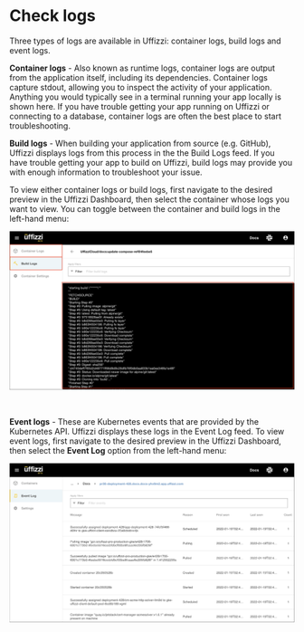 # Check logs  

Three types of logs are available in Uffizzi: container logs, build logs and event logs.

**Container logs** - Also known as runtime logs, container logs are output from the application itself, including its dependencies. Container logs capture stdout, allowing you to inspect the activity of your application. Anything you would typically see in a terminal running your app locally is shown here. If you have trouble getting your app running on Uffizzi or connecting to a database, container logs are often the best place to start troubleshooting.

**Build logs** - When building your application from source (e.g. GitHub), Uffizzi displays logs from this process in the the Build Logs feed. If you have trouble getting your app to build on Uffizzi, build logs may provide you with enough information to troubleshoot your issue.  

To view either container logs or build logs, first navigate to the desired preview in the Uffizzi Dashboard, then select the container whose logs you want to view. You can toggle between the container and build logs in the left-hand menu:  

![logs-screenshot](../assets/images/logs.png)  

&nbsp;  

**Event logs** - These are Kubernetes events that are provided by the Kubernetes API.  Uffizzi displays these logs in the Event Log feed. To view event logs, first navigate to the desired preview in the Uffizzi Dashboard, then select the **Event Log** option from the left-hand menu:  

![event-logs-screenshot](../assets/images/event-logs.png)


